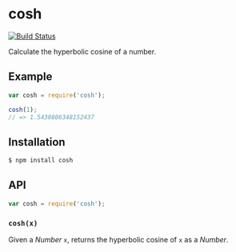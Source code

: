 # cosh

[![Build Status][travis-svg]][travis]

Calculate the hyperbolic cosine of a number.

## Example

``` javascript
var cosh = require('cosh');

cosh(1);
// => 1.5430806348152437
```

## Installation

``` bash
$ npm install cosh
```

## API

``` javascript
var cosh = require('cosh');
```

### `cosh(x)`

Given a _Number_ `x`, returns the hyperbolic cosine of `x` as a _Number_.


   [travis]: https://travis-ci.org/KenanY/cosh
   [travis-svg]: https://img.shields.io/travis/KenanY/cosh.svg
